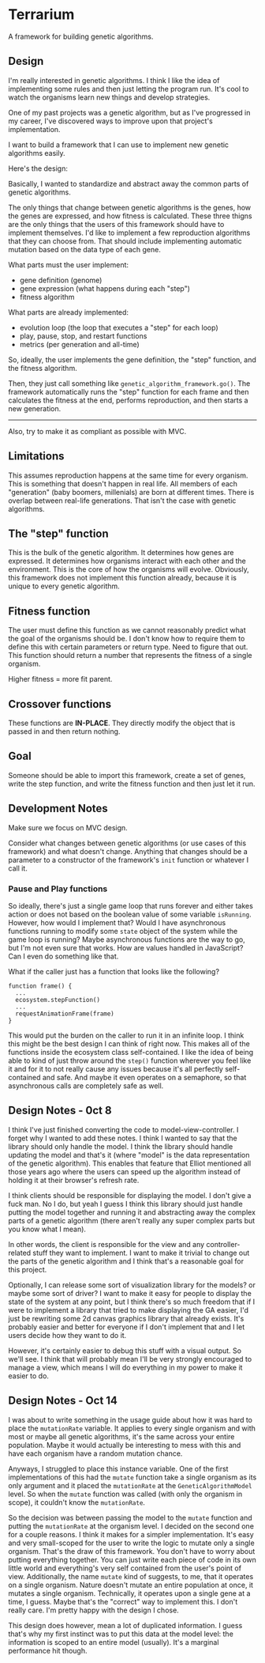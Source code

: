# Terrarium

A framework for building genetic algorithms.

## Design

I'm really interested in genetic algorithms. I think I like the idea of implementing some rules and then
just letting the program run. It's cool to watch the organisms learn new things and develop strategies.

One of my past projects was a genetic algorithm, but as I've progressed in my career, I've discovered
ways to improve upon that project's implementation.

I want to build a framework that I can use to implement new genetic algorithms easily.

Here's the design:

Basically, I wanted to standardize and abstract away the common parts of genetic algorithms.

The only things that change between genetic algorithms is the genes, how the genes are expressed, and
how fitness is calculated. These three thigns are the only things that the users of this framework
should have to implement themselves. I'd like to implement a few reproduction algorithms that they can 
choose from. That should include implementing automatic mutation based on the data type of each gene.

What parts must the user implement:
- gene definition (genome)
- gene expression (what happens during each "step")
- fitness algorithm

What parts are already implemented:
- evolution loop (the loop that executes a "step" for each loop)
- play, pause, stop, and restart functions
- metrics (per generation and all-time)

So, ideally, the user implements the gene definition, the "step" function, and the fitness algorithm.

Then, they just call something like `genetic_algorithm_framework.go()`. The framework automatically
runs the "step" function for each frame and then calculates the fitness at the end, performs reproduction,
and then starts a new generation.

---

Also, try to make it as compliant as possible with MVC.

## Limitations

This assumes reproduction happens at the same time for every organism. This is something that doesn't 
happen in real life. All members of each "generation" (baby boomers, millenials) are born at different
times. There is overlap between real-life generations. That isn't the case with genetic algorithms.

## The "step" function

This is the bulk of the genetic algorithm. It determines how genes are expressed. It determines how 
organisms interact with each other and the environment. This is the core of how the organisms will 
evolve. Obviously, this framework does not implement this function already, because it is unique to 
every genetic algorithm.

## Fitness function

The user must define this function as we cannot reasonably predict what the goal of the organisms
should be. I don't know how to require them to define this with certain parameters or return type.
Need to figure that out. This function should return a number that represents the fitness of a 
single organism.

Higher fitness = more fit parent.

## Crossover functions

These functions are **IN-PLACE**. They directly modify the object that is passed in and then return
nothing.

## Goal

Someone should be able to import this framework, create a set of genes, write the step function, and 
write the fitness function and then just let it run.

## Development Notes

Make sure we focus on MVC design.

Consider what changes between genetic algorithms (or use cases of this framework) and what doesn't 
change. Anything that changes should be a parameter to a constructor of the framework's `init` 
function or whatever I call it.

### Pause and Play functions

So ideally, there's just a single game loop that runs forever and either takes action or does not
based on the boolean value of some variable `isRunning`. However, how would I implement that? 
Would I have asynchronous functions running to modify some `state` object of the system while the
game loop is running? Maybe asynchronous functions are the way to go, but I'm not even sure that 
works. How are values handled in JavaScript? Can I even do something like that.

What if the caller just has a function that looks like the following?
```
function frame() {
  ...
  ecosystem.stepFunction()
  ...
  requestAnimationFrame(frame)
}
```

This would put the burden on the caller to run it in an infinite loop. I think this might be the 
best design I can think of right now. This makes all of the functions inside the ecosystem class 
self-contained. I like the idea of being able to kind of just throw around the `step()` function
wherever you feel like it and for it to not really cause any issues because it's all perfectly
self-contained and safe. And maybe it even operates on a semaphore, so that asynchronous calls 
are completely safe as well.

## Design Notes - 0ct 8

I think I've just finished converting the code to model-view-controller. I 
forget why I wanted to add these notes. I think I wanted to say that the library
should only handle the model. I think the library should handle updating the 
model and that's it (where "model" is the data representation of the genetic
algorithm). This enables that feature that Elliot mentioned all those years ago
where the users can speed up the algorithm instead of holding it at their 
browser's refresh rate.

I think clients should be responsible for displaying the model. I don't give a 
fuck man. No I do, but yeah I guess I think this library should just handle 
putting the model together and running it and abstracting away the complex parts
of a genetic algorithm (there aren't really any super complex parts but you 
know what I mean).

In other words, the client is responsible for the view and any 
controller-related stuff they want to implement. I want to make it trivial to 
change out the parts of the genetic algorithm and I think that's a reasonable 
goal for this project.

Optionally, I can release some sort of visualization library for the models? or 
maybe some sort of driver? I want to make it easy for people to display the 
state of the system at any point, but I think there's so much freedom that if I
were to implement a library that tried to make displaying the GA easier, I'd 
just be rewriting some 2d canvas graphics library that already exists. It's 
probably easier and better for everyone if I don't implement that and I let 
users decide how they want to do it.

However, it's certainly easier to debug this stuff with a visual output. So 
we'll see. I think that will probably mean I'll be very strongly encouraged to 
manage a view, which means I will do everything in my power to make it easier to 
do.

## Design Notes - Oct 14

I was about to write something in the usage guide about how it was hard to 
place the `mutationRate` variable. It applies to every single organism and with
most or maybe all genetic algorithms, it's the same across your entire 
population. Maybe it would actually be interesting to mess with this and have
each organism have a random mutation chance.

Anyways, I struggled to place this instance variable. One of the first
implementations of this had the `mutate` function take a single organism as its
only argument and it placed the `mutationRate` at the `GeneticAlgorithmModel` 
level. So when the `mutate` function was called (with only the organism in 
scope), it couldn't know the `mutationRate`.

So the decision was between passing the model to the `mutate` function and 
putting the `mutationRate` at the organism level. I decided on the second one 
for a couple reasons. I think it makes for a simpler implementation. It's easy
and very small-scoped for the user to write the logic to mutate only a single 
organism. That's the draw of this framework. You don't have to worry about 
putting everything together. You can just write each piece of code in its own 
little world and everything's very self contained from the user's point of view.
Additionally, the name `mutate` kind of suggests, to me, that it operates on a
single organism. Nature doesn't mutate an entire population at once, it 
mutates a single organism. Technically, it operates upon a single gene at a 
time, I guess. Maybe that's the "correct" way to implement this. I don't really
care. I'm pretty happy with the design I chose.

This design does however, mean a lot of duplicated information. I guess that's 
why my first instinct was to put this data at the model level: the information
is scoped to an entire model (usually). It's a marginal performance hit though.
